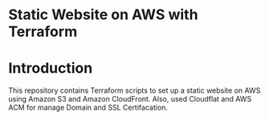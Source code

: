 # Static Website on AWS with Terraform

# Introduction

This repository contains Terraform scripts to set up a static website on AWS using Amazon S3 and Amazon CloudFront.
Also, used Cloudflat and AWS ACM for manage Domain and SSL Certifacation.